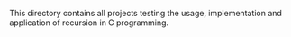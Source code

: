 This directory contains all projects testing the usage, implementation and application of recursion in C programming.
